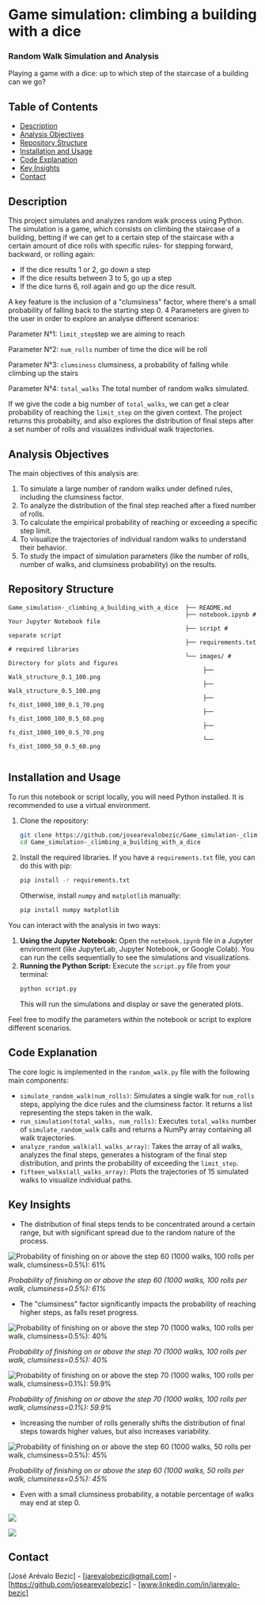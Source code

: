 # Game simulation: climbing a building with a dice
### Random Walk Simulation and Analysis

Playing a game with a dice: up to which step of the staircase of a building can we go?

## Table of Contents
- [Description](#description)
- [Analysis Objectives](#analysis-objectives)
- [Repository Structure](#repository-structure)
- [Installation and Usage](#installation-and-usage)
- [Code Explanation](#code-explanation)
- [Key Insights](#key-insights)
- [Contact](#contact)

## Description
This project simulates and analyzes random walk process using Python. The simulation is a game, which consists on climbing the staircase of a building, betting if we can get to a certain step of the staircase with a certain amount of dice rolls with specific rules- for stepping forward, backward, or rolling again:

- If the dice results 1 or 2, go down a step
- If the dice results between 3 to 5, go up a step
- If the dice turns 6, roll again and go up the dice result.

A key feature is the inclusion of a "clumsiness" factor, where there's a small probability of falling back to the starting step 0. 
4 Parameters are given to the user in order to explore an analyse different scenarios:

   Parameter N°1: `limit_step`step we are aiming to reach
   
   Parameter N°2: `num_rolls` number of time the dice will be roll
   
   Parameter N°3: `clumsiness` clumsiness, a probability of falling while climbing up the stairs
   
   Parameter N°4: `total_walks` The total number of random walks simulated.

If we give the code a big number of `total_walks`, we can get a clear probability of reaching the `limit_step` on the given context. The project returns this probabilty, and also explores the distribution of final steps after a set number of rolls and visualizes individual walk trajectories.

## Analysis Objectives
The main objectives of this analysis are:
1.  To simulate a large number of random walks under defined rules, including the clumsiness factor.
2.  To analyze the distribution of the final step reached after a fixed number of rolls.
3.  To calculate the empirical probability of reaching or exceeding a specific step limit.
4.  To visualize the trajectories of individual random walks to understand their behavior.
5.  To study the impact of simulation parameters (like the number of rolls, number of walks, and clumsiness probability) on the results.


## Repository Structure

```
Game_simulation-_climbing_a_building_with_a_dice  ├── README.md 
                                                  ├── notebook.ipynb # Your Jupyter Notebook file 
                                                  ├── script # separate script
                                                  ├── requirements.txt # required libraries
                                                  └── images/ # Directory for plots and figures 
                                                       ├── Walk_structure_0.1_100.png 
                                                       ├── Walk_structure_0.5_100.png
                                                       ├── fs_dist_1000_100_0.1_70.png
                                                       ├── fs_dist_1000_100_0.5_60.png
                                                       ├── fs_dist_1000_100_0.5_70.png  
                                                       └── fs_dist_1000_50_0.5_60.png  
                                         
```

## Installation and Usage
To run this notebook or script locally, you will need Python installed. It is recommended to use a virtual environment.

1.  Clone the repository:
    ```bash
    git clone https://github.com/josearevalobezic/Game_simulation-_climbing_a_building_with_a_dice.git
    cd Game_simulation-_climbing_a_building_with_a_dice
    ```
2.  Install the required libraries. If you have a `requirements.txt` file, you can do this with pip:
    ```bash
    pip install -r requirements.txt
    ```
    Otherwise, install `numpy` and `matplotlib` manually:
    ```bash
    pip install numpy matplotlib
    ```

You can interact with the analysis in two ways:

1.  **Using the Jupyter Notebook:** Open the `notebook.ipynb` file in a Jupyter environment (like JupyterLab, Jupyter Notebook, or Google Colab). You can run the cells sequentially to see the simulations and visualizations.
2.  **Running the Python Script:** Execute the `script.py` file from your terminal:
    ```bash
    python script.py
    ```
    This will run the simulations and display or save the generated plots.

Feel free to modify the parameters within the notebook or script to explore different scenarios.

## Code Explanation
The core logic is implemented in the `random_walk.py` file with the following main components:
- `simulate_random_walk(num_rolls)`: Simulates a single walk for `num_rolls` steps, applying the dice rules and the clumsiness factor. It returns a list representing the steps taken in the walk.
- `run_simulation(total_walks, num_rolls)`: Executes `total_walks` number of `simulate_random_walk` calls and returns a NumPy array containing all walk trajectories.
- `analyze_random_walk(all_walks_array)`: Takes the array of all walks, analyzes the final steps, generates a histogram of the final step distribution, and prints the probability of exceeding the `limit_step`.
- `fifteen_walks(all_walks_array)`: Plots the trajectories of 15 simulated walks to visualize individual paths.

## Key Insights




- The distribution of final steps tends to be concentrated around a certain range, but with significant spread due to the random nature of the process.

  
![Probability of finishing on or above the step 60 (1000 walks, 100 rolls per walk, clumsiness=0.5%): 61%](images/fs_dist_1000_100_0.5_60.png)

*Probability of finishing on or above the step 60 (1000 walks, 100 rolls per walk, clumsiness=0.5%): 61%*





- The "clumsiness" factor significantly impacts the probability of reaching higher steps, as falls reset progress.

![Probability of finishing on or above the step 70 (1000 walks, 100 rolls per walk, clumsiness=0.5%): 40%](images/fs_dist_1000_100_0.5_70.png)

*Probability of finishing on or above the step 70 (1000 walks, 100 rolls per walk, clumsiness=0.5%): 40%*

![Probability of finishing on or above the step 70 (1000 walks, 100 rolls per walk, clumsiness=0.1%): 59.9%](images/fs_dist_1000_100_0.1_70.png)

*Probability of finishing on or above the step 70 (1000 walks, 100 rolls per walk, clumsiness=0.1%): 59.9%*



  
- Increasing the number of rolls generally shifts the distribution of final steps towards higher values, but also increases variability.

![Probability of finishing on or above the step 60 (1000 walks, 50 rolls per walk, clumsiness=0.5%): 45%](images/fs_dist_1000_50_0.5_60.png)

*Probability of finishing on or above the step 60 (1000 walks, 50 rolls per walk, clumsiness=0.5%): 45%*

  
- Even with a small clumsiness probability, a notable percentage of walks may end at step 0.

![](images/Walk_structure_0.5_100.png)

![](images/Walk_structure_0.1_100.png)

## Contact
[José Arévalo Bezic] - [jarevalobezic@gmail.com] - [https://github.com/josearevalobezic] - [www.linkedin.com/in/jarevalo-bezic]

